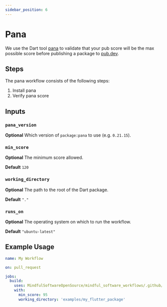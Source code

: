 ```yaml
---
sidebar_position: 6
---
```


# Pana

We use the Dart tool [pana](https://pub.dev/packages/pana) to validate that your pub score will be the max possible score before publishing a package to [pub.dev](https://pub.dev).

## Steps

The pana workflow consists of the following steps:

1. Install pana
2. Verify pana score

## Inputs

### `pana_version`

**Optional** Which version of `package:pana` to use (e.g. `0.21.15`).

### `min_score`

**Optional** The minimum score allowed.

**Default** `120`

### `working_directory`

**Optional** The path to the root of the Dart package.

**Default** `"."`

### `runs_on`

**Optional** The operating system on which to run the workflow.

**Default** `"ubuntu-latest"`

## Example Usage

```yaml
name: My Workflow

on: pull_request

jobs:
  build:
    uses: MindfulSoftwareOpenSource/mindful_software_workflows/.github/workflows/pana.yml@v1
    with:
      min_score: 95
      working_directory: 'examples/my_flutter_package'
```
